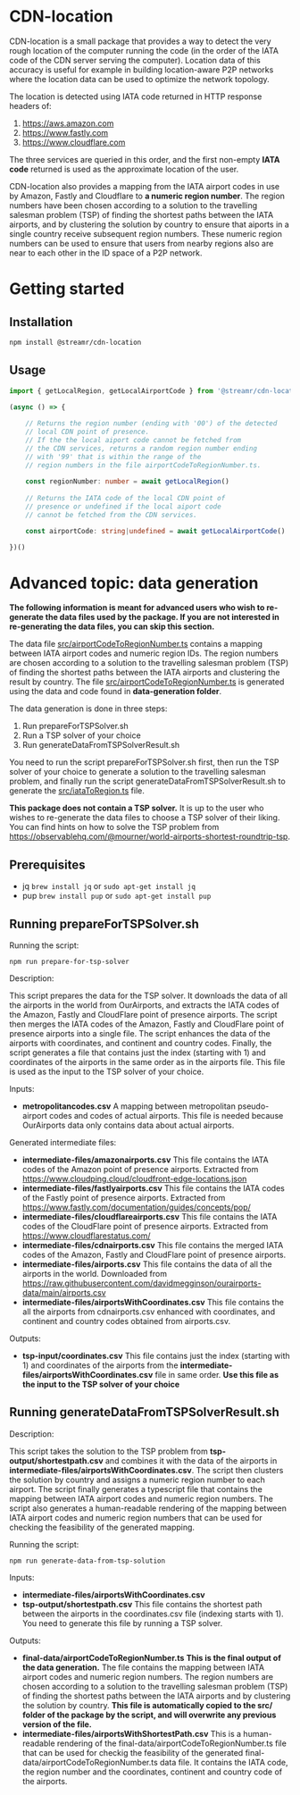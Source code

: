 # CDN-location

CDN-location is a small package that provides a way to detect the very rough location of the computer running the code (in the order of the IATA code of the CDN server serving the computer). Location data of this accuracy is useful for example in building location-aware P2P networks where the location data can be used to optimize the network topology. 

The location is detected using IATA code returned in HTTP response headers of:

1. https://aws.amazon.com
2. https://www.fastly.com
3. https://www.cloudflare.com

The three services are queried in this order, and the first non-empty **IATA code** returned is used as the approximate location of the user.

CDN-location also provides a mapping from the IATA airport codes in use by Amazon, Fastly and Cloudflare to **a numeric region number**. The region numbers have been chosen according to a solution to the travelling salesman problem (TSP) of finding the shortest paths between the IATA airports, and by clustering the solution by country to ensure that aiports in a single country receive subsequent region numbers. These numeric region numbers can be used to ensure that users from nearby regions also are near to each other in the ID space of a P2P network.

# Getting started

## Installation

```bash
npm install @streamr/cdn-location
```

## Usage

```typescript
import { getLocalRegion, getLocalAirportCode } from '@streamr/cdn-location'

(async () => {
    
    // Returns the region number (ending with '00') of the detected 
    // local CDN point of presence.
    // If the the local aiport code cannot be fetched from 
    // the CDN services, returns a random region number ending 
    // with '99' that is within the range of the 
    // region numbers in the file airportCodeToRegionNumber.ts.  
    
    const regionNumber: number = await getLocalRegion()
    
    // Returns the IATA code of the local CDN point of 
    // presence or undefined if the local aiport code 
    // cannot be fetched from the CDN services.

    const airportCode: string|undefined = await getLocalAirportCode()

})()
```

# Advanced topic: data generation

**The following information is meant for advanced users who wish to re-generate the data files used by the package. If you are not interested in re-generating the data files, you can skip this section.**

The data file [src/airportCodeToRegionNumber.ts](./src/airportCodeToRegionNumber.ts) contains a mapping between IATA airport codes and numeric region IDs. 
The region numbers are chosen according to a solution to the travelling salesman problem (TSP) of finding the shortest paths between the IATA airports and clustering the result by country. The file [src/airportCodeToRegionNumber.ts](./src/airportCodeToRegionNumber.ts) is generated using the data and code found in __data-generation folder__.

The data generation is done in three steps:

1. Run prepareForTSPSolver.sh
2. Run a TSP solver of your choice
3. Run generateDataFromTSPSolverResult.sh

You need to run the script prepareForTSPSolver.sh first, then run the TSP solver of your choice to generate a solution to the travelling salesman problem, and finally run the script generateDataFromTSPSolverResult.sh to generate the [src/iataToRegion.ts](./src/iataToRegion.ts) file.

**This package does not contain a TSP solver.** It is up to the user who wishes to re-generate the data files to choose a TSP solver of their liking. You can find hints on how to solve the TSP problem from https://observablehq.com/@mourner/world-airports-shortest-roundtrip-tsp.

## Prerequisites

- jq `brew install jq` or `sudo apt-get install jq`
- pup `brew install pup` or `sudo apt-get install pup`

## Running prepareForTSPSolver.sh

Running the script:

`npm run prepare-for-tsp-solver`

Description:

This script prepares the data for the TSP solver. It downloads the data of all the airports in the world from OurAirports, and extracts the IATA codes of the Amazon, Fastly and CloudFlare point of presence airports. The script then merges the IATA codes of the Amazon, Fastly and CloudFlare point of presence airports into a single file. The script enhances the data of the airports with coordinates, and continent and country codes. Finally, the script generates a file that contains just the index (starting with 1) and coordinates of the airports in the same order as in the airports file. This file is used as the input to the TSP solver of your choice.

Inputs:
- __metropolitancodes.csv__
        A mapping between metropolitan pseudo-airport codes and codes of actual airports. This file is needed because OurAirports data only contains data about actual airports.

Generated intermediate files:
- __intermediate-files/amazonairports.csv__
        This file contains the IATA codes of the Amazon point of presence airports.
        Extracted from https://www.cloudping.cloud/cloudfront-edge-locations.json
- __intermediate-files/fastlyairports.csv__
        This file contains the IATA codes of the Fastly point of presence airports.
        Extracted from https://www.fastly.com/documentation/guides/concepts/pop/
- __intermediate-files/cloudflareairports.csv__
        This file contains the IATA codes of the CloudFlare point of presence airports.
        Extracted from https://www.cloudflarestatus.com/
- __intermediate-files/cdnairports.csv__
        This file contains the merged IATA codes of the Amazon, Fastly and CloudFlare point of presence airports.
- __intermediate-files/airports.csv__
        This file contains the data of all the airports in the world. Downloaded from https://raw.githubusercontent.com/davidmegginson/ourairports-data/main/airports.csv
- __intermediate-files/airportsWithCoordinates.csv__
        This file contains the all the airports from cdnairports.csv enhanced with coordinates, and continent and country codes obtained from airports.csv.

Outputs:

- __tsp-input/coordinates.csv__
        This file contains just the index (starting with 1) and coordinates of the airports from the __intermediate-files/airportsWithCoordinates.csv__
        file in same order. __Use this file as the input to the TSP solver
        of your choice__
    
## Running generateDataFromTSPSolverResult.sh

Description:

This script takes the solution to the TSP problem from __tsp-output/shortestpath.csv__
and combines it with the data of the airports in __intermediate-files/airportsWithCoordinates.csv__. The script then clusters the solution by country and assigns a numeric region number to each airport. The script finally generates a typescript file that contains the mapping between IATA airport codes and numeric region numbers. The script also generates a human-readable rendering of the mapping between IATA airport codes and numeric region numbers that can be used for checking the feasibility of the generated mapping.

Running the script: 

`npm run generate-data-from-tsp-solution`

Inputs: 
- __intermediate-files/airportsWithCoordinates.csv__
- __tsp-output/shortestpath.csv__
        This file contains the shortest path between the airports in the coordinates.csv file (indexing starts with 1). You need to generate this file by running a TSP solver. 

Outputs:
- __final-data/airportCodeToRegionNumber.ts__
        **This is the final output of the data generation.** The file contains the mapping between IATA airport codes and numeric region numbers. The region numbers are chosen according to a solution to the travelling salesman problem (TSP) of finding the shortest paths between the IATA airports and by clustering the solution by country. __This file is automatically copied to the src/ folder of the package by the script, and will overwrite any previous version of the file.__ 
- __intermediate-files/airportsWithShortestPath.csv__ 
        This is a human-readable rendering of the final-data/airportCodeToRegionNumber.ts file that can be used for checkig the feasibility of the 
        generated final-data/airportCodeToRegionNumber.ts data file. It contains the IATA code, the region number and the coordinates, continent and country code of the airports. 

